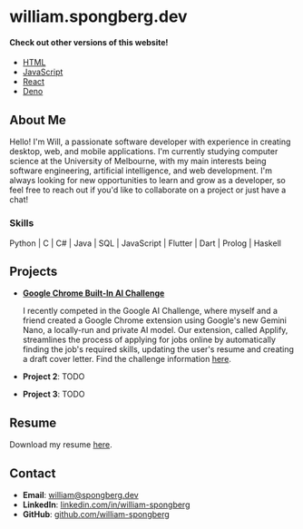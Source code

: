 # william.spongberg.dev

#### Check out other versions of this website!

- [HTML](html/index.html)
- [JavaScript](js/index.html)
- [React](react/index.html)
- [Deno](react/index.html)

## About Me

Hello! I'm Will, a passionate software developer with experience in creating desktop, web, and mobile applications. I'm currently studying computer science at the University of Melbourne, with my main interests being software engineering, artificial intelligence, and web development. I'm always looking for new opportunities to learn and grow as a developer, so feel free to reach out if you'd like to collaborate on a project or just have a chat!

### Skills

Python | C | C# | Java | SQL | JavaScript | Flutter | Dart | Prolog | Haskell

## Projects

- [**Google Chrome Built-In AI Challenge**](https://github.com/Chillerbag/Applyify)

  I recently competed in the Google AI Challenge, where myself and a friend created a Google Chrome extension using Google's new Gemini Nano, a locally-run and private AI model. Our extension, called Applify, streamlines the process of applying for jobs online by automatically finding the job's required skills, updating the user's resume and creating a draft cover letter. Find the challenge information [here](https://googlechromeai.devpost.com/).

- **Project 2**: TODO
- **Project 3**: TODO

## Resume

Download my resume [here](William_Spongberg_Resume_2024.pdf).

## Contact

- **Email**: [william@spongberg.dev](mailto:william@spongberg.dev)
- **LinkedIn**: [linkedin.com/in/william-spongberg](https://www.linkedin.com/in/william-spongberg)
- **GitHub**: [github.com/william-spongberg](https://github.com/william-spongberg)
